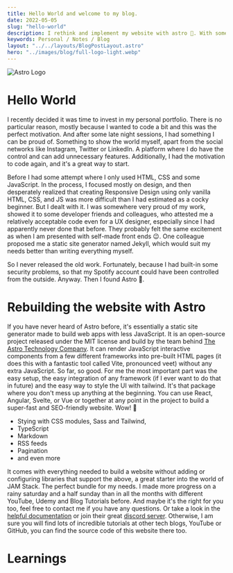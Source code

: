 ```yaml
---
title: Hello World and welcome to my blog. 
date: 2022-05-05
slug: "hello-world"
description: I rethink and implement my website with astro 🚀. With some trial and error I manage to create the MVP within a short time. It was really a lot of fun.
keywords: Personal / Notes / Blog
layout: "../../layouts/BlogPostLayout.astro"
hero: "../images/blog/full-logo-light.webp"
---
```


<img src="/assets/img/blog/full-logo-light.webp" alt="Astro Logo"/>

# Hello World

I recently decided it was time to invest in my personal portfolio. There is no particular reason, mostly because I wanted to code a bit and this was the perfect motivation. And after some late night sessions, I had something I can be proud of. Something to show the world myself, apart from the social networks like Instagram, Twitter or LinkedIn. A platform where I do have the control and can add unnecessary features. Additionally, I had the motivation to code again, and it's a great way to start.

Before I had some attempt where I only used HTML, CSS and some JavaScript. In the process, I focused mostly on design, and then desperately realized that creating Responsive Design using only vanilla HTML, CSS, and JS was more difficult than I had estimated as a cocky beginner. But I dealt with it. I was somewhere very proud of my work, showed it to some developer friends and colleagues, who attested me a relatively acceptable code even for a UX designer, especially since I had apparently never done that before. They probably felt the same excitement as when I am presented with self-made front ends 😉. One colleague proposed me a static site generator named Jekyll, which would suit my needs better than writing everything myself.

So I never released the old work. Fortunately, because I had built-in some security problems, so that my Spotify account could have been controlled from the outside. Anyway. Then I found Astro 🚀.

# Rebuilding the website with Astro

If you have never heard of Astro before, it's essentially a static site generator made to build web apps with less JavaScript. It is an open-source project released under the MIT license and build by the team behind [The Astro Technology Company](https://astro.build/company/). It can render JavaScript interactive components from a few different frameworks into pre-built HTML pages (it does this with a fantastic tool called Vite, pronounced veet) without any extra JavaScript. So far, so good. For me the most important part was the easy setup, the easy integration of any framework (if I ever want to do that in future) and the easy way to style the UI with tailwind. It's that package where you don't mess up anything at the beginning.
You can use React, Angular, Svelte, or Vue or together at any point in the project to build a super-fast and SEO-friendly website. Wow! 🥳

- Stying with CSS modules, Sass and Tailwind,
- TypeScript
- Markdown
- RSS feeds
- Pagination
- and even more

It comes with everything needed to build a website without adding or configuring libraries that support the above, a great starter into the world of JAM Stack. The perfect bundle for my needs. I made more progress on a rainy saturday and a half sunday than in all the months with different YouTube, Udemy and Blog Tutorials before. And maybe it's the right for you too, feel free to contact me if you have any questions. Or take a look in the [helpful documentation](https://docs.astro.build/en/getting-started/) or join their great [discord server](https://discord.com/invite/grF4GTXXYm). Otherwise, I am sure you will find lots of incredible tutorials at other tech blogs, YouTube or GitHub, you can find the source code of this website there too.

# Learnings

